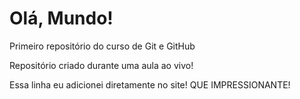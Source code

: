# Olá, Mundo!

Primeiro repositório do curso de Git e GitHub

Repositório criado durante uma aula ao vivo!

Essa linha eu adicionei diretamente no site! QUE IMPRESSIONANTE!
